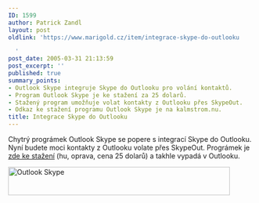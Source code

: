 ```yaml
---
ID: 1599
author: Patrick Zandl
layout: post
oldlink: 'https://www.marigold.cz/item/integrace-skype-do-outlooku

  '
post_date: 2005-03-31 21:13:59
post_excerpt: ''
published: true
summary_points:
- Outlook Skype integruje Skype do Outlooku pro volání kontaktů.
- Program Outlook Skype je ke stažení za 25 dolarů.
- Stažený program umožňuje volat kontakty z Outlooku přes SkypeOut.
- Odkaz ke stažení programu Outlook Skype je na kalmstrom.nu.
title: Integrace Skype do Outlooku
---
```


<p>Chytrý prográmek Outlook Skype se popere s integrací Skype do Outlooku. Nyní budete moci kontakty z Outlooku volate přes SkypeOut. Prográmek je <a href="http://www.kalmstrom.nu/products/Outlook/OutlookSkype/">zde ke stažení</a> (hu, oprava, cena 25 dolarů) a takhle vypadá v Outlooku.</p>

<p><img src="/wp-content/uploads/20050331-OSCallSkypeOut1.jpg" alt="Outlook Skype" width="453" height="58" />
</p>